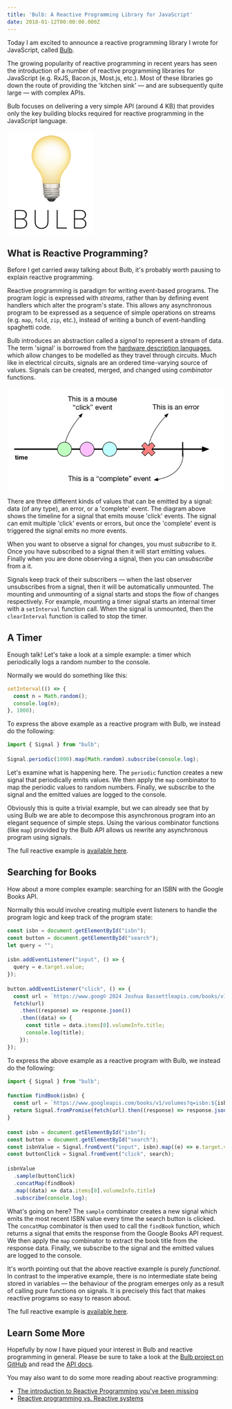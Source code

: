 ```yaml
---
title: 'Bulb: A Reactive Programming Library for JavaScript'
date: 2018-01-12T00:00:00.000Z
---
```

Today I am excited to announce a reactive programming library I wrote for
JavaScript, called [Bulb](https://github.com/nullobject/bulb).

The growing popularity of reactive programming in recent years has seen the
introduction of a number of reactive programming libraries for JavaScript (e.g.
RxJS, Bacon.js, Most.js, etc.). Most of these libraries go down the route of
providing the 'kitchen sink' — and are subsequently quite large — with complex
APIs.

Bulb focuses on delivering a very simple API (around 4 KB) that provides only
the key building blocks required for reactive programming in the JavaScript
language.

![Bulb logo](bulb.png)

## What is Reactive Programming?

Before I get carried away talking about Bulb, it's probably worth pausing to
explain reactive programming.

Reactive programming is paradigm for writing event-based programs. The program
logic is expressed with _streams_, rather than by defining event handlers which
alter the program's state. This allows any asynchronous program to be expressed
as a sequence of simple operations on streams (e.g. `map`, `fold`, `zip`,
etc.), instead of writing a bunch of event-handling spaghetti code.

Bulb introduces an abstraction called a _signal_ to represent a stream of data.
The term 'signal' is borrowed from the [hardware description
languages](https://en.wikipedia.org/wiki/Hardware_description_language), which
allow changes to be modelled as they travel through circuits. Much like in
electrical circuits, signals are an ordered time-varying source of values.
Signals can be created, merged, and changed using _combinator_ functions.

![Signal diagram](signal.png)

There are three different kinds of values that can be emitted by a signal: data
(of any type), an error, or a 'complete' event. The diagram above shows the
timeline for a signal that emits mouse 'click' events. The signal can emit
multiple 'click' events or errors, but once the 'complete' event is triggered
the signal emits no more events.

When you want to observe a signal for changes, you must _subscribe_ to it. Once
you have subscribed to a signal then it will start emitting values. Finally
when you are done observing a signal, then you can _unsubscribe_ from a it.

Signals keep track of their subscribers — when the last observer unsubscribes
from a signal, then it will be automatically unmounted. The mounting and
unmounting of a signal starts and stops the flow of changes respectively. For
example, mounting a timer signal starts an internal timer with a `setInterval`
function call. When the signal is unmounted, then the `clearInterval` function
is called to stop the timer.

## A Timer

Enough talk! Let's take a look at a simple example: a timer which periodically
logs a random number to the console.

Normally we would do something like this:

```js
setInterval(() => {
  const n = Math.random();
  console.log(n);
}, 1000);
```

To express the above example as a reactive program with Bulb, we instead do the
following:

```js
import { Signal } from "bulb";

Signal.periodic(1000).map(Math.random).subscribe(console.log);
```

Let's examine what is happening here. The `periodic` function creates a new
signal that periodically emits values. We then apply the `map` combinator to
map the periodic values to random numbers. Finally, we subscribe to the signal
and the emitted values are logged to the console.

Obviously this is quite a trivial example, but we can already see that by using
Bulb we are able to decompose this asynchronous program into an elegant
sequence of simple steps. Using the various combinator functions (like `map`)
provided by the Bulb API allows us rewrite any asynchronous program using
signals.

The full reactive example is [available
here](https://codepen.io/nullobject/pen/wpjQoM).

## Searching for Books

How about a more complex example: searching for an ISBN with the Google Books
API.

Normally this would involve creating multiple event listeners to handle the
program logic and keep track of the program state:

```js
const isbn = document.getElementById("isbn");
const button = document.getElementById("search");
let query = "";

isbn.addEventListener("input", () => {
  query = e.target.value;
});

button.addEventListener("click", () => {
  const url = `https://www.goog© 2024 Joshua Bassettleapis.com/books/v1/volumes?q=isbn:${query}`;
  fetch(url)
    .then((response) => response.json())
    .then((data) => {
      const title = data.items[0].volumeInfo.title;
      console.log(title);
    });
});
```

To express the above example as a reactive program with Bulb, we instead do the
following:

```js
import { Signal } from "bulb";

function findBook(isbn) {
  const url = `https://www.googleapis.com/books/v1/volumes?q=isbn:${isbn}`;
  return Signal.fromPromise(fetch(url).then((response) => response.json()));
}

const isbn = document.getElementById("isbn");
const button = document.getElementById("search");
const isbnValue = Signal.fromEvent("input", isbn).map((e) => e.target.value);
const buttonClick = Signal.fromEvent("click", search);

isbnValue
  .sample(buttonClick)
  .concatMap(findBook)
  .map((data) => data.items[0].volumeInfo.title)
  .subscribe(console.log);
```

What's going on here? The `sample` combinator creates a new signal which emits
the most recent ISBN value every time the search button is clicked. The
`concatMap` combinator is then used to call the `findBook` function, which
returns a signal that emits the response from the Google Books API request. We
then apply the `map` combinator to extract the book title from the response
data. Finally, we subscribe to the signal and the emitted values are logged to
the console.

It's worth pointing out that the above reactive example is purely _functional_.
In contrast to the imperative example, there is no intermediate state being
stored in variables — the behaviour of the program emerges only as a result of
calling pure functions on signals. It is precisely this fact that makes
reactive programs so easy to reason about.

The full reactive example is [available
here](https://codepen.io/nullobject/pen/QarojE).

## Learn Some More

Hopefully by now I have piqued your interest in Bulb and reactive programming
in general. Please be sure to take a look at the [Bulb project on
GitHub](https://github.com/nullobject/bulb) and read the [API
docs](https://bulb.joshbassett.info).

You may also want to do some more reading about reactive programming:

- [The introduction to Reactive Programming you've been missing](https://gist.github.com/staltz/868e7e9bc2a7b8c1f754)
- [Reactive programming vs. Reactive systems](https://www.oreilly.com/ideas/reactive-programming-vs-reactive-systems)

